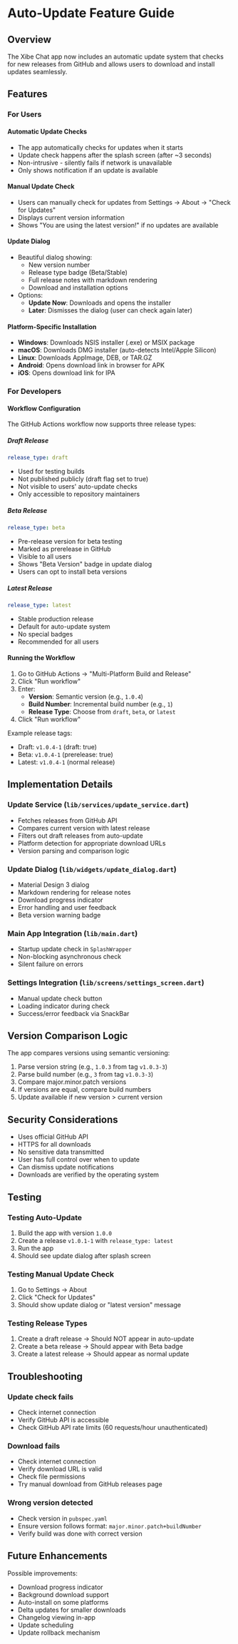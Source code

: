 # Auto-Update Feature Guide

## Overview
The Xibe Chat app now includes an automatic update system that checks for new releases from GitHub and allows users to download and install updates seamlessly.

## Features

### For Users

#### Automatic Update Checks
- The app automatically checks for updates when it starts
- Update check happens after the splash screen (after ~3 seconds)
- Non-intrusive - silently fails if network is unavailable
- Only shows notification if an update is available

#### Manual Update Check
- Users can manually check for updates from Settings → About → "Check for Updates"
- Displays current version information
- Shows "You are using the latest version!" if no updates are available

#### Update Dialog
- Beautiful dialog showing:
  - New version number
  - Release type badge (Beta/Stable)
  - Full release notes with markdown rendering
  - Download and installation options
- Options:
  - **Update Now**: Downloads and opens the installer
  - **Later**: Dismisses the dialog (user can check again later)

#### Platform-Specific Installation
- **Windows**: Downloads NSIS installer (.exe) or MSIX package
- **macOS**: Downloads DMG installer (auto-detects Intel/Apple Silicon)
- **Linux**: Downloads AppImage, DEB, or TAR.GZ
- **Android**: Opens download link in browser for APK
- **iOS**: Opens download link for IPA

### For Developers

#### Workflow Configuration

The GitHub Actions workflow now supports three release types:

##### Draft Release
```yaml
release_type: draft
```
- Used for testing builds
- Not published publicly (draft flag set to true)
- Not visible to users' auto-update checks
- Only accessible to repository maintainers

##### Beta Release
```yaml
release_type: beta
```
- Pre-release version for beta testing
- Marked as prerelease in GitHub
- Visible to all users
- Shows "Beta Version" badge in update dialog
- Users can opt to install beta versions

##### Latest Release
```yaml
release_type: latest
```
- Stable production release
- Default for auto-update system
- No special badges
- Recommended for all users

#### Running the Workflow

1. Go to GitHub Actions → "Multi-Platform Build and Release"
2. Click "Run workflow"
3. Enter:
   - **Version**: Semantic version (e.g., `1.0.4`)
   - **Build Number**: Incremental build number (e.g., `1`)
   - **Release Type**: Choose from `draft`, `beta`, or `latest`
4. Click "Run workflow"

Example release tags:
- Draft: `v1.0.4-1` (draft: true)
- Beta: `v1.0.4-1` (prerelease: true)
- Latest: `v1.0.4-1` (normal release)

## Implementation Details

### Update Service (`lib/services/update_service.dart`)
- Fetches releases from GitHub API
- Compares current version with latest release
- Filters out draft releases from auto-update
- Platform detection for appropriate download URLs
- Version parsing and comparison logic

### Update Dialog (`lib/widgets/update_dialog.dart`)
- Material Design 3 dialog
- Markdown rendering for release notes
- Download progress indicator
- Error handling and user feedback
- Beta version warning badge

### Main App Integration (`lib/main.dart`)
- Startup update check in `SplashWrapper`
- Non-blocking asynchronous check
- Silent failure on errors

### Settings Integration (`lib/screens/settings_screen.dart`)
- Manual update check button
- Loading indicator during check
- Success/error feedback via SnackBar

## Version Comparison Logic

The app compares versions using semantic versioning:
1. Parse version string (e.g., `1.0.3` from tag `v1.0.3-3`)
2. Parse build number (e.g., `3` from tag `v1.0.3-3`)
3. Compare major.minor.patch versions
4. If versions are equal, compare build numbers
5. Update available if new version > current version

## Security Considerations

- Uses official GitHub API
- HTTPS for all downloads
- No sensitive data transmitted
- User has full control over when to update
- Can dismiss update notifications
- Downloads are verified by the operating system

## Testing

### Testing Auto-Update
1. Build the app with version `1.0.0`
2. Create a release `v1.0.1-1` with `release_type: latest`
3. Run the app
4. Should see update dialog after splash screen

### Testing Manual Update Check
1. Go to Settings → About
2. Click "Check for Updates"
3. Should show update dialog or "latest version" message

### Testing Release Types
1. Create a draft release → Should NOT appear in auto-update
2. Create a beta release → Should appear with Beta badge
3. Create a latest release → Should appear as normal update

## Troubleshooting

### Update check fails
- Check internet connection
- Verify GitHub API is accessible
- Check GitHub API rate limits (60 requests/hour unauthenticated)

### Download fails
- Check internet connection
- Verify download URL is valid
- Check file permissions
- Try manual download from GitHub releases page

### Wrong version detected
- Check version in `pubspec.yaml`
- Ensure version follows format: `major.minor.patch+buildNumber`
- Verify build was done with correct version

## Future Enhancements

Possible improvements:
- Download progress indicator
- Background download support
- Auto-install on some platforms
- Delta updates for smaller downloads
- Changelog viewing in-app
- Update scheduling
- Update rollback mechanism
